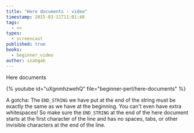 ```yaml
---
title: "Here documents - video"
timestamp: 2015-03-11T11:01:48
tags:
  - <<
types:
  - screencast
published: true
books:
  - beginner_video
author: szabgab
---
```



Here documents


{% youtube id="uXgnmhzwehQ" file="beginner-perl/here-documents" %}

A gotcha: The `END_STRING` we have put at the end of the string must be exactly the same as we have at the beginning.
You can't even have extra whitespaces! So make sure the `END_STRING` at the end of the here document starts at the first character of the line and has no spaces,
tabs, or other invisible characters at the end of the line.

